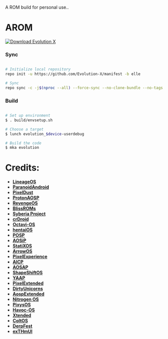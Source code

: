 A ROM build for personal use..

AROM
===========

[![Download Evolution X](https://img.shields.io/sourceforge/dt/evolution-x.svg)](https://sourceforge.net/projects/evolution-x/files/latest/download)

### Sync ###

```bash

# Initialize local repository
repo init -u https://github.com/Evolution-X/manifest -b elle

# Sync
repo sync -c -j$(nproc --all) --force-sync --no-clone-bundle --no-tags
```

### Build ###

```bash

# Set up environment
$ . build/envsetup.sh

# Choose a target
$ lunch evolution_$device-userdebug

# Build the code
$ mka evolution
```

# Credits:

 * [**LineageOS**](https://github.com/LineageOS)
 * [**ParanoidAndroid**](https://github.com/AOSPA)
 * [**PixelDust**](https://github.com/PixelDust-Eleven)
 * [**ProtonAOSP**](https://github.com/ProtonAOSP)
 * [**RevengeOS**](https://github.com/RevengeOS)
 * [**BlissROMs**](https://github.com/BlissRoms)
 * [**Syberia Project**](https://github.com/syberia-project)
 * [**crDroid**](https://github.com/crdroidandroid)
 * [**Octavi-OS**](https://github.com/Octavi-OS)
 * [**hentaiOS**](https://github.com/hentaiOS)
 * [**POSP**](https://github.com/PotatoProject)
 * [**AOSiP**](https://github.com/AOSiP)
 * [**StatiXOS**](https://github.com/StatiXOS)
 * [**ArrowOS**](https://github.com/ArrowOS)
 * [**PixelExperience**](https://github.com/PixelExperience)
 * [**AICP**](https://github.com/AICP)
 * [**AOSAP**](https://github.com/AOSAP)
 * [**ShapeShiftOS**](https://github.com/ShapeShiftOS)
 * [**YAAP**](https://github.com/yaap)
 * [**PixelExtended**](https://github.com/PixelExtended)
 * [**DirtyUnicorns**](https://github.com/DirtyUnicorns)
 * [**AospExtended**](https://github.com/AospExtended)
 * [**Nitrogen OS**](https://github.com/nitrogen-project)
 * [**PixysOS**](https://github.com/PixysOS)
 * [**Havoc-OS**](https://github.com/Havoc-OS)
 * [**Xtended**](https://github.com/Project-Xtended)
 * [**ColtOS**](https://github.com/Colt-Enigma)
 * [**DerpFest**](https://derpfest.org)
 * [**exTHmUI**](https://github.com/exTHmUI)

